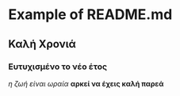 # Example of README.md
## Καλή Χρονιά
### Ευτυχισμένο το νέο έτος
*η ζωή είναι ωραία*
**αρκεί να έχεις καλή παρεά**
